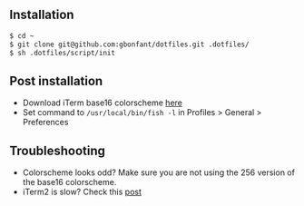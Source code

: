 ## Installation

```bash
$ cd ~
$ git clone git@github.com:gbonfant/dotfiles.git .dotfiles/
$ sh .dotfiles/script/init
```

## Post installation

- Download iTerm base16 colorscheme [here](https://github.com/gbonfant/base16-iterm2)
- Set command to ``/usr/local/bin/fish -l`` in Profiles > General > Preferences

## Troubleshooting
- Colorscheme looks odd? Make sure you are not using the 256 version of the base16 colorscheme.
- iTerm2 is slow? Check this [post](http://www.gbonfant.com/blog/speed-up-performance-of-iterm-and-vim/)
